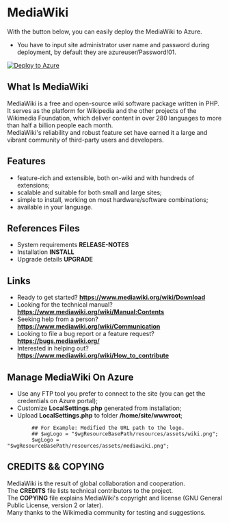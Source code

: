 # MediaWiki 
With the button below, you can easily deploy the MediaWiki to Azure.
* You have to input site administrator user name and password during deployment, by default they are azureuser/Password!01.

[![Deploy to Azure](http://azuredeploy.net/deploybutton.png)](https://azuredeploy.net/)

## What Is MediaWiki
MediaWiki is a free and open-source wiki software package written in PHP.   
It serves as the platform for Wikipedia and the other projects of the Wikimedia Foundation,
which deliver content in over 280 languages to more than half a billion people each month.   
MediaWiki's reliability and robust feature set have earned it a large and vibrant community of third-party users and developers.  

## Features
* feature-rich and extensible, both on-wiki and with hundreds of extensions;  
* scalable and suitable for both small and large sites;  
* simple to install, working on most hardware/software combinations;  
* available in your language.  

## References Files
* System requirements     **RELEASE-NOTES**
* Installation            **INSTALL**
* Upgrade details         **UPGRADE**

## Links
* Ready to get started?                                 **https://www.mediawiki.org/wiki/Download**
* Looking for the technical manual?                     **https://www.mediawiki.org/wiki/Manual:Contents**
* Seeking help from a person?                           **https://www.mediawiki.org/wiki/Communication**
* Looking to file a bug report or a feature request?    **https://bugs.mediawiki.org/**
* Interested in helping out?                            **https://www.mediawiki.org/wiki/How_to_contribute**

## Manage MediaWiki On Azure 
* Use any FTP tool you prefer to connect to the site (you can get the credentials on Azure portal);  
* Customize **LocalSettings.php** generated from installation;  
* Upload **LocalSettings.php** to folder **/home/site/wwwroot**;  
```
        ## For Example: Modified the URL path to the logo. 
        ## $wgLogo = "$wgResourceBasePath/resources/assets/wiki.png"; 
        $wgLogo = "$wgResourceBasePath/resources/assets/mediawiki.png";
```



## CREDITS && COPYING
MediaWiki is the result of global collaboration and cooperation.   
The **CREDITS** file lists technical contributors to the project.   
The **COPYING** file explains MediaWiki's copyright and license (GNU General Public License, version 2 or later).   
Many thanks to the Wikimedia community for testing and suggestions.  